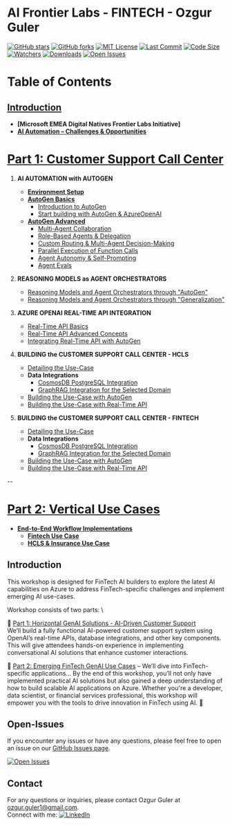 # AI Frontier Labs - FINTECH - Ozgur Guler 
[![GitHub stars](https://img.shields.io/github/stars/ozgurgulerx/htp_fintech_workshop_2502)](https://github.com/ozgurgulerx/htp_fintech_workshop_2502/stargazers)
[![GitHub forks](https://img.shields.io/github/forks/ozgurgulerx/htp_fintech_workshop_2502)](https://github.com/ozgurgulerx/htp_fintech_workshop_2502/network)
[![MIT License](https://img.shields.io/badge/License-MIT-yellow.svg)](https://opensource.org/licenses/MIT)
[![Last Commit](https://img.shields.io/github/last-commit/ozgurgulerx/htp_fintech_workshop_2502)](https://github.com/ozgurgulerx/htp_fintech_workshop_2502/commits/main)
[![Code Size](https://img.shields.io/github/languages/code-size/ozgurgulerx/htp_fintech_workshop_2502)](https://github.com/ozgurgulerx/htp_fintech_workshop_2502)
[![Watchers](https://img.shields.io/github/watchers/ozgurgulerx/htp_fintech_workshop_2502?style=social)](https://github.com/ozgurgulerx/htp_fintech_workshop_2502/watchers)
[![Downloads](https://img.shields.io/github/downloads/ozgurgulerx/htp_fintech_workshop_2502/total)](https://github.com/ozgurgulerx/htp_fintech_workshop_2502/releases)
[![Open Issues](https://img.shields.io/github/issues/ozgurgulerx/htp_fintech_workshop_2502)](https://github.com/ozgurgulerx/htp_fintech_workshop_2502/issues)

# Table of Contents

## **[Introduction](#introduction)**
   - **[Microsoft EMEA Digital Natives Frontier Labs Initiative]**
   - **[AI Automation – Challenges & Opportunities](#ai-automation-challenges-opportunities)**

# [Part 1: Customer Support Call Center](./part1/part1_main.md)
1. **AI AUTOMATION with AUTOGEN**   
   - **[Environment Setup](./part1/notebooks/part1_environment_setup.ipynb)**
   - **[AutoGen Basics](./part1/part1_autogen_basics.md)**
     - [Introduction to AutoGen](./part1/part1_autogen_basics.md)
     - [Start building with AutoGen & AzureOpenAI](./part1/notebooks/part1_autogen_basics.ipynb)
   - **[AutoGen Advanced](./part1/part1_autogen_advanced.md)**
     - [Multi-Agent Collaboration](#multi-agent-collaboration)
     - [Role-Based Agents & Delegation](#role-based-agents-delegation)
     - [Custom Routing & Multi-Agent Decision-Making](#custom-routing-decision-making)
     - [Parallel Execution of Function Calls](#parallel-execution)
     - [Agent Autonomy & Self-Prompting](#agent-autonomy-self-prompting)
     - [Agent Evals](#agent-evals)

2. **REASONING MODELS as AGENT ORCHESTRATORS**
   - [Reasoning Models and Agent Orchestrators through "AutoGen"](#reasoning-models-autogen)
   - [Reasoning Models and Agent Orchestrators through "Generalization"](#reasoning-models-generalization)

3. **AZURE OPENAI REAL-TIME API INTEGRATION**
   - [Real-Time API Basics](#real-time-api-basics)
   - [Real-Time API Advanced Concepts](#real-time-api-advanced)
   - [Integrating Real-Time API with AutoGen](#integrating-real-time-api-autogen)

4. **BUILDING the CUSTOMER SUPPORT CALL CENTER - HCLS**
   - [Detailing the Use-Case](#detailing-use-case-hcls)
   - **Data Integrations**
     - [CosmosDB PostgreSQL Integration](#cosmosdb-postgresql-hcls)
     - [GraphRAG Integration for the Selected Domain](#graphrag-hcls)
   - [Building the Use-Case with AutoGen](#building-with-autogen-hcls)
   - [Building the Use-Case with Real-Time API](#building-with-realtime-api-hcls)

5. **BUILDING the CUSTOMER SUPPORT CALL CENTER - FINTECH**
   - [Detailing the Use-Case](#detailing-use-case-fintech)
   - **Data Integrations**
     - [CosmosDB PostgreSQL Integration](#cosmosdb-postgresql-fintech)
     - [GraphRAG Integration for the Selected Domain](#graphrag-fintech)
   - [Building the Use-Case with AutoGen](#building-with-autogen-fintech)
   - [Building the Use-Case with Real-Time API](#building-with-realtime-api-fintech)

--

# **[Part 2: Vertical Use Cases](#part-2-advanced-autogen-capabilities)**
   - **[End-to-End Workflow Implementations](#end-to-end-workflow-implementations)**
     - **[Fintech Use Case](#fintech-use-case)**
     - **[HCLS & Insurance Use Case](#hcls-insurance-use-case)**  


## Introduction
This workshop is designed for FinTech AI builders to explore the latest AI capabilities on Azure to address FinTech-specific challenges and implement emerging AI use-cases.

Workshop consists of two parts: \  

🔹 [Part 1: Horizontal GenAI Solutions - AI-Driven Customer Support](./part1/part1_main.md) \
We’ll build a fully functional AI-powered customer support system using OpenAI’s real-time APIs, database integrations, and other key components. 
This will give attendees hands-on experience in implementing conversational AI solutions that enhance customer interactions.


🔹 [Part 2: Emerging FinTech GenAI Use Cases](./part1/part2_main.md) – We’ll dive into FinTech-specific applications...
By the end of this workshop, you’ll not only have implemented practical AI solutions but also gained a deep understanding of how to build scalable AI applications on Azure. 
Whether you're a developer, data scientist, or financial services professional, this workshop will empower you with the tools to drive innovation in FinTech using AI. 🚀


## Open-Issues
If you encounter any issues or have any questions, please feel free to open an issue on our [GitHub Issues page](https://github.com/ozgurgulerx/htp_fintech_workshop_2502/issues).

[![Open Issues](https://img.shields.io/github/issues/ozgurgulerx/htp_fintech_workshop_2502)](https://github.com/ozgurgulerx/htp_fintech_workshop_2502/issues)

## Contact 
For any questions or inquiries, please contact Ozgur Guler at [ozgur.guler1@gmail.com](mailto:ozgur.guler1@gmail.com). \
Connect with me: 
[![LinkedIn](https://img.shields.io/badge/LinkedIn-Connect-blue)](https://www.linkedin.com/in/ozguler/)